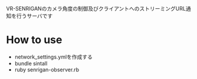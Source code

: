 VR-SENRIGANのカメラ角度の制御及びクライアントへのストリーミングURL通知を行うサーバです

# How to use

- network_settings.ymlを作成する
- bundle sintall
- ruby senrigan-observer.rb
